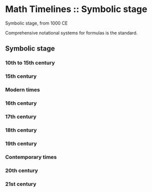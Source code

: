 # Math Timelines :: Symbolic stage

Symbolic stage, from 1000 CE

Comprehensive notational systems for formulas is the standard.

## Symbolic stage

### 10th to 15th century

### 15th century

### Modern times

### 16th century

### 17th century

### 18th century

### 19th century

### Contemporary times

### 20th century

### 21st century
